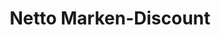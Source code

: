 ---
title: "Netto Marken-Discount"
url: /hoyerswerda/netto-marken-discount-frederic-joliot-curie-strasse/
shop: Supermarkt
---